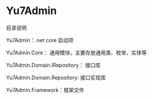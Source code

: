 # Yu7Admin
目录说明

Yu7Admin：.net core 启动项

Yu7Admin.Core： 通用模块，主要存放通用类、枚举、实体等

Yu7Admin.Domain.IRepository： 接口库

Yu7Admin.Domain.Repository: 接口实现库

Yu7Admin.Framework：框架文件
